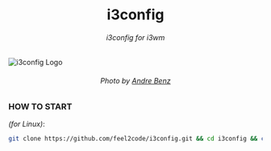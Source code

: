 <h1 align="center">i3config</h1>
<h6 align="center">i3config for i3wm</h6>

![i3config Logo](https://repository-images.githubusercontent.com/566505848/ff0fd177-aaf8-4ee3-b032-599ffb74d37d)
<h6 align="center">Photo by <a href="https://unsplash.com/@trapnation">Andre Benz</a></h6>

### HOW TO START

_(for Linux)_:

```bash
git clone https://github.com/feel2code/i3config.git && cd i3config && chmod +x install.sh && ./install.sh
```
